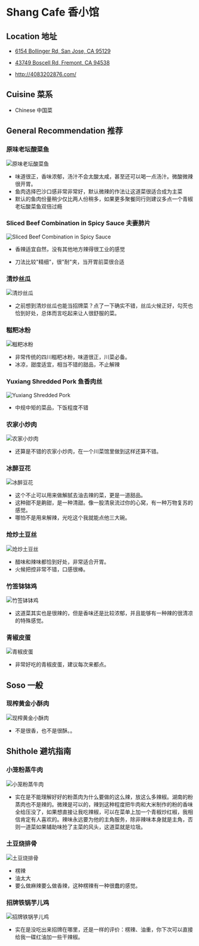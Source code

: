# Shang Cafe 香小馆

## Location 地址

- [6154 Bollinger Rd, San Jose, CA 95129](https://goo.gl/maps/2u1ajfVJg3S46hka8)
- [43749 Boscell Rd, Fremont, CA 94538](https://goo.gl/maps/CVThXWuCiESrj9Er8)

- <http://4083202876.com/>

## Cuisine 菜系

- Chinese 中国菜

## General Recommendation 推荐

### 原味老坛酸菜鱼

![原味老坛酸菜鱼](Pix2022Sep3rd/%E5%8E%9F%E5%91%B3%E8%80%81%E5%9D%9B%E9%85%B8%E8%8F%9C%E9%B1%BC.jpg)

- 味道很正，香味浓郁，汤汁不会太酸太咸，甚至还可以喝一点汤汁。微酸微辣很开胃。
- 鱼肉选择巴沙口感非常非常好，默认微辣的作法让这道菜很适合成为主菜
- 默认的鱼肉份量稍少仅比两人份稍多，如果更多聚餐同行则建议多点一个青椒老坛酸菜鱼双倍过瘾

### Sliced Beef Combination in Spicy Sauce 夫妻肺片

![Sliced Beef Combination in Spicy Sauce](Pix2022Oct09th/sliced_beef_combination_in_spicy_sauce.jpeg)

- 香辣适宜自然，没有其他地方辣得很工业的感觉

- 刀法比较"精细"，很"耐"夹，当开胃前菜很合适

### 清炒丝瓜

![清炒丝瓜](Pix2022Sep3rd/%E6%B8%85%E7%82%92%E4%B8%9D%E7%93%9C.jpg)

- 之前想到清炒丝瓜也能当招牌菜？点了一下确实不错，丝瓜火候正好，勾芡也恰到好处，总体而言吃起来让人很舒服的菜。

### 糍粑冰粉

![糍粑冰粉](Pix2022Sep3rd/%E7%B3%8D%E7%B2%91%E5%86%B0%E7%B2%89.jpg)

- 非常传统的四川糍粑冰粉，味道很正，川菜必备。
- 冰凉，甜度适宜，相当不错的甜品，不止解辣

### Yuxiang Shredded Pork 鱼香肉丝

![Yuxiang Shredded Pork](Pix2022Oct09th/yuxiang_shredded_pork.jpeg)

- 中规中矩的菜品，下饭程度不错
### 农家小炒肉

![农家小炒肉](Pix2022Dec20eth/%E5%86%9C%E5%AE%B6%E5%B0%8F%E7%82%92%E8%82%89.jpg)

- 还算是不错的农家小炒肉，在一个川菜馆里做到这样还算不错。

### 冰醉豆花

![冰醉豆花](Pix2022Dec20eth/%E5%86%B0%E9%86%89%E8%B1%86%E8%8A%B1.jpg)

- 这个不止可以用来做解腻去油去辣的菜，更是一道甜品。
- 这种甜不是齁甜，是一种清甜。像一股清泉流过你的心窝，有一种万物复苏的感觉。
- 哪怕不是用来解辣，光吃这个我就能点他三大碗。

### 炝炒土豆丝

![炝炒土豆丝](Pix2022Dec20eth/%E7%82%9D%E7%82%92%E5%9C%9F%E8%B1%86%E4%B8%9D.jpg)

- 醋味和辣味都恰到好处，非常适合开胃。
- 火候把控非常不错，口感很棒。

### 竹签钵钵鸡

![竹签钵钵鸡](Pix2022Dec20eth/%E7%AB%B9%E7%AD%BE%E9%92%B5%E9%92%B5%E9%B8%A1.jpg)

- 这道菜其实也是很辣的，但是香味还是比较浓郁，并且能够有一种辣的很清凉的特殊感觉。

### 青椒皮蛋

![青椒皮蛋](Pix2022Dec20eth/%E9%9D%92%E6%A4%92%E7%9A%AE%E8%9B%8B.jpg)

- 非常好吃的青椒皮蛋，建议每次来都点。

## Soso 一般

### 现榨黄金小酥肉

![现榨黄金小酥肉](Pix2022Dec20eth/%E7%8E%B0%E6%A6%A8%E9%BB%84%E9%87%91%E5%B0%8F%E9%85%A5%E8%82%89.jpg)

- 不是很香，也不是很酥。。

## Shithole 避坑指南

### 小笼粉蒸牛肉

![小笼粉蒸牛肉](Pix2022Sep3rd/%E5%B0%8F%E7%AC%BC%E7%B2%89%E8%92%B8%E7%89%9B%E8%82%89.jpg)

- 实在是不能理解好好的粉蒸肉为什么要做的这么辣，放这么多辣椒。湖南的粉蒸肉也不是辣的。微辣是可以的，辣到这种程度把牛肉和大米制作的粉的香味全给压没了，如果想直接让我吃辣椒，可以在菜单上加一个青椒炒红椒，我相信肯定有人喜欢的。辣味永远要为他的主角服务，除非辣味本身就是主角，否则一道菜如果辅助味抢了主菜的风头，这道菜就是垃圾。

### 土豆烧排骨

![土豆烧排骨](Pix2022Dec20eth/%E5%9C%9F%E8%B1%86%E7%83%A7%E6%8E%92%E9%AA%A8.jpg)

- 楞辣
- 油太大
- 要么做麻辣要么做香辣，这种楞辣有一种很蠢的感觉。

### 招牌铁锅芋儿鸡

![招牌铁锅芋儿鸡](Pix2022Dec20eth/%E6%8B%9B%E7%89%8C%E9%93%81%E9%94%85%E8%8A%8B%E5%84%BF%E9%B8%A1.jpg)

- 实在是没吃出来招牌在哪里，还是一样的评价：楞辣、油重，你下次可以直接给我一碟红油加一些干辣椒。
